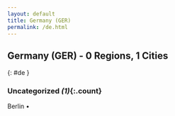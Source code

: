 ```yaml
---
layout: default
title: Germany (GER)
permalink: /de.html
---
```



## Germany (GER) - 0 Regions, 1 Cities
{: #de }





### Uncategorized _(1)_{:.count}


Berlin  •


 
